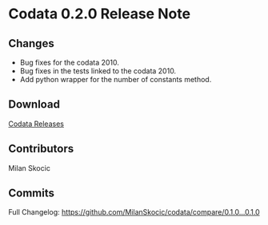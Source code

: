 # Codata 0.2.0 Release Note

## Changes

* Bug fixes for the codata 2010.
* Bug fixes in the tests linked to the codata 2010.
* Add python wrapper for the number of constants method. 

## Download

[Codata Releases](https://github.com/MilanSkocic/codata/releases)

## Contributors

Milan Skocic


## Commits

Full Changelog: https://github.com/MilanSkocic/codata/compare/0.1.0...0.1.0 